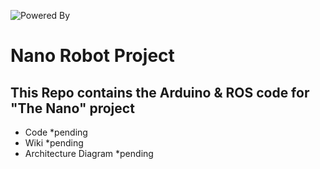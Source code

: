 ![Powered By](http://www.ros.org/wp-content/uploads/2013/10/rosorg-logo1.png)

# Nano Robot Project

## This Repo contains the Arduino & ROS code for "The Nano" project
* Code *pending
* Wiki *pending
* Architecture Diagram *pending
